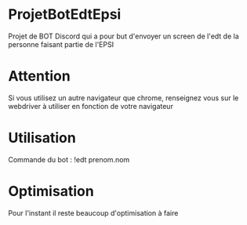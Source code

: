# ProjetBotEdtEpsi

Projet de BOT Discord qui a pour but d'envoyer un screen de l'edt de la personne faisant partie de l'EPSI

# Attention

Si vous utilisez un autre navigateur que chrome, renseignez vous sur le webdriver à utiliser en fonction de votre navigateur

# Utilisation

Commande du bot : !edt prenom.nom

# Optimisation

Pour l'instant il reste beaucoup d'optimisation à faire

